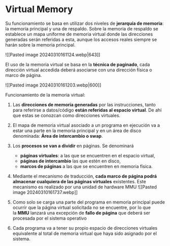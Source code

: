 # Virtual Memory

Su funcionamiento se basa en utilizar dos niveles de **jerarquía de memoria**: la memoria principal y una de respaldo. 
Sobre la memoria de respaldo se establece un mapa uniforme de memoria virtual donde las direcciones generadas serán referidas a esta, aunque los accesos reales siempre se harán sobre la memoria principal.

![[Pasted image 20240310161124.webp|643]]

El uso de la memoria virtual se basa en la **técnica de paginado**, cada dirección virtual accedida deberá asociarse con una dirección física o marco de página.

![[Pasted image 20240310161203.webp|600]]



Funcionamiento de la memoria virtual:

1. Las **direcciones de memoria generadas** por las instrucciones, tanto para referirse a datos/código **están referidas al espacio virtual**. De ahí que estas se conozcan como direcciones virtuales.
2. El mapa de memoria virtual asociado a un programa en ejecución va a estar una parte en la memoria principal y en un área de disco denominada: **Área de intercambio o swap**.
3. Los **procesos se van a dividir** en páginas. Se denominará 
	- **páginas virtuales**: a las que se encuentren en el espacio virtual, 
	- **páginas de intercambio** las que estén en disco, 
	- **marcos de páginas** a las que se encuentren en memoria física.
4. Mediante el mecanismo de traducción, **cada marco de página podrá almacenar cualquiera de las páginas virtuales** existentes. Este mecanismo es realizado por una unidad de hardware MMU
![[Pasted image 20240310161737.webp]]

5. Como solo se carga una parte del programa en memoria principal puede ocurrir que la página virtual solicitada no se encuentre, por lo que la **MMU** lanzará una excepción de **fallo de página** que deberá ser procesada por el sistema operativo
6. Cada programa va a tener su propio espacio de direcciones virtuales equivalente al total de memoria virtual que haya sido asignado por el sistema.